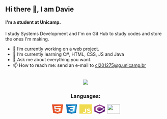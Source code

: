 ## Hi there 👋, I am Davie
#### I'm a student at Unicamp.
I study Systems Development and I'm on Git Hub to study codes and store the ones I'm making.

- 🔭 I’m currently working on a web project. 
- 🌱 I’m currently learning C#, HTML, CSS, JS and Java 
- 💬 Ask me about everything you want. 
- 📫 How to reach me: send an e-mail to cl201275@g.unicamp.br

<br>
<div align="center">
<img height="180em" src="https://github-readme-stats.vercel.app/api?username=vulgoDavie&show_icons=true&theme=github_dark&count_private=true"/>
  </div>
  <div align="center" style="display: inline_block">
  
### Languages:
  <img align="center" height="30" width="40" src="https://raw.githubusercontent.com/devicons/devicon/master/icons/html5/html5-original.svg">
  <img align="center" height="30" width="40" src="https://raw.githubusercontent.com/devicons/devicon/master/icons/css3/css3-original.svg">
  <img align="center" height="30" width="40" src="https://raw.githubusercontent.com/devicons/devicon/master/icons/javascript/javascript-plain.svg">
  <img align="center" height="30" width="40" src="https://raw.githubusercontent.com/devicons/devicon/master/icons/csharp/csharp-original.svg">
  <img align="center" height="30" width="40" src="https://cdn.jsdelivr.net/gh/devicons/devicon/icons/java/java-original.svg" />       
</div>
       
